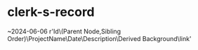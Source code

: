 # clerk-s-record

~2024-06-06
r'Id\\(Parent Node,Sibling Order)\\ProjectName\\Date\\Description\\Derived Background\\link'

